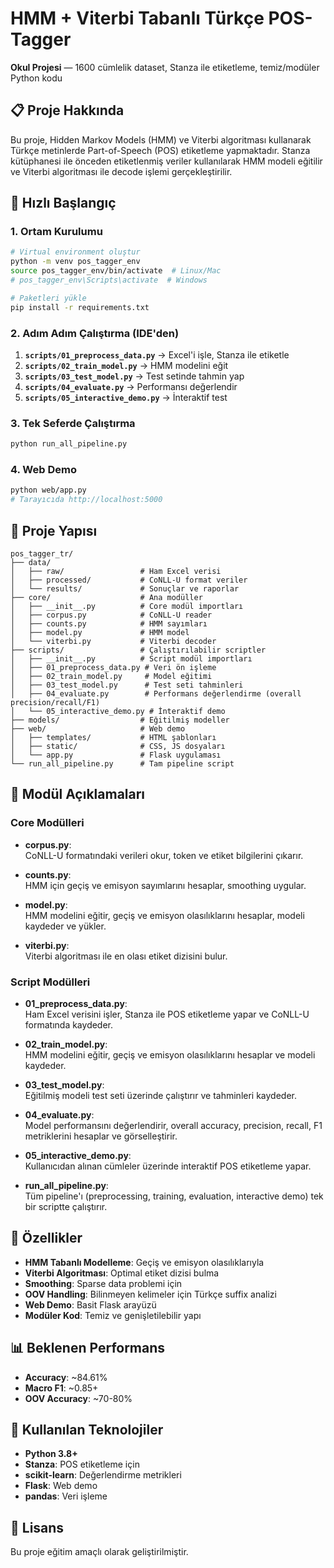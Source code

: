 # HMM + Viterbi Tabanlı Türkçe POS-Tagger

**Okul Projesi** — 1600 cümlelik dataset, Stanza ile etiketleme, temiz/modüler Python kodu

## 📋 Proje Hakkında

Bu proje, Hidden Markov Models (HMM) ve Viterbi algoritması kullanarak Türkçe metinlerde Part-of-Speech (POS) etiketleme yapmaktadır. Stanza kütüphanesi ile önceden etiketlenmiş veriler kullanılarak HMM modeli eğitilir ve Viterbi algoritması ile decode işlemi gerçekleştirilir.

## 🚀 Hızlı Başlangıç

### 1. Ortam Kurulumu
```bash
# Virtual environment oluştur
python -m venv pos_tagger_env
source pos_tagger_env/bin/activate  # Linux/Mac
# pos_tagger_env\Scripts\activate  # Windows

# Paketleri yükle
pip install -r requirements.txt
```

### 2. Adım Adım Çalıştırma (IDE'den)
1. **`scripts/01_preprocess_data.py`** → Excel'i işle, Stanza ile etiketle
2. **`scripts/02_train_model.py`** → HMM modelini eğit  
3. **`scripts/03_test_model.py`** → Test setinde tahmin yap
4. **`scripts/04_evaluate.py`** → Performansı değerlendir
5. **`scripts/05_interactive_demo.py`** → İnteraktif test

### 3. Tek Seferde Çalıştırma
```bash
python run_all_pipeline.py
```

### 4. Web Demo
```bash
python web/app.py
# Tarayıcıda http://localhost:5000
```

## 📁 Proje Yapısı

```
pos_tagger_tr/
├── data/
│   ├── raw/                 # Ham Excel verisi
│   ├── processed/           # CoNLL-U format veriler
│   └── results/             # Sonuçlar ve raporlar
├── core/                    # Ana modüller
│   ├── __init__.py          # Core modül importları
│   ├── corpus.py            # CoNLL-U reader
│   ├── counts.py            # HMM sayımları
│   ├── model.py             # HMM model
│   └── viterbi.py           # Viterbi decoder
├── scripts/                 # Çalıştırılabilir scriptler
│   ├── __init__.py          # Script modül importları
│   ├── 01_preprocess_data.py # Veri ön işleme
│   ├── 02_train_model.py     # Model eğitimi
│   ├── 03_test_model.py      # Test seti tahminleri
│   ├── 04_evaluate.py        # Performans değerlendirme (overall precision/recall/F1)
│   └── 05_interactive_demo.py # İnteraktif demo
├── models/                  # Eğitilmiş modeller
├── web/                     # Web demo
│   ├── templates/           # HTML şablonları
│   ├── static/              # CSS, JS dosyaları
│   └── app.py               # Flask uygulaması
└── run_all_pipeline.py      # Tam pipeline script
```

## 📝 Modül Açıklamaları

### Core Modülleri

- **corpus.py**:  
  CoNLL-U formatındaki verileri okur, token ve etiket bilgilerini çıkarır.

- **counts.py**:  
  HMM için geçiş ve emisyon sayımlarını hesaplar, smoothing uygular.

- **model.py**:  
  HMM modelini eğitir, geçiş ve emisyon olasılıklarını hesaplar, modeli kaydeder ve yükler.

- **viterbi.py**:  
  Viterbi algoritması ile en olası etiket dizisini bulur.

### Script Modülleri

- **01_preprocess_data.py**:  
  Ham Excel verisini işler, Stanza ile POS etiketleme yapar ve CoNLL-U formatında kaydeder.

- **02_train_model.py**:  
  HMM modelini eğitir, geçiş ve emisyon olasılıklarını hesaplar ve modeli kaydeder.

- **03_test_model.py**:  
  Eğitilmiş modeli test seti üzerinde çalıştırır ve tahminleri kaydeder.

- **04_evaluate.py**:  
  Model performansını değerlendirir, overall accuracy, precision, recall, F1 metriklerini hesaplar ve görselleştirir.

- **05_interactive_demo.py**:  
  Kullanıcıdan alınan cümleler üzerinde interaktif POS etiketleme yapar.

- **run_all_pipeline.py**:  
  Tüm pipeline'ı (preprocessing, training, evaluation, interactive demo) tek bir scriptte çalıştırır.

## 🎯 Özellikler

- **HMM Tabanlı Modelleme**: Geçiş ve emisyon olasılıklarıyla
- **Viterbi Algoritması**: Optimal etiket dizisi bulma
- **Smoothing**: Sparse data problemi için
- **OOV Handling**: Bilinmeyen kelimeler için Türkçe suffix analizi
- **Web Demo**: Basit Flask arayüzü
- **Modüler Kod**: Temiz ve genişletilebilir yapı

## 📊 Beklenen Performans

- **Accuracy**: ~84.61%
- **Macro F1**: ~0.85+
- **OOV Accuracy**: ~70-80%

## 🔧 Kullanılan Teknolojiler

- **Python 3.8+**
- **Stanza**: POS etiketleme için
- **scikit-learn**: Değerlendirme metrikleri
- **Flask**: Web demo
- **pandas**: Veri işleme

## 📝 Lisans

Bu proje eğitim amaçlı olarak geliştirilmiştir. 